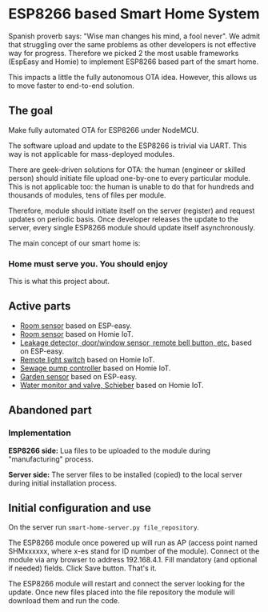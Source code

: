 # ESP8266 based Smart Home System

Spanish proverb says: "Wise man changes his mind, a fool never".
We admit that struggling over the same problems as other developers is not effective way for progress.
Therefore we picked 2 the most usable frameworks (EspEasy and Homie) to implement ESP8266 based part of the smart home.

This impacts a little the fully autonomous OTA idea.
However, this allows us to move faster to end-to-end solution.

## The goal
Make fully automated OTA for ESP8266 under NodeMCU.

The software upload and update to the ESP8266 is trivial via UART. This way is not applicable for mass-deployed modules.

There are geek-driven solutions for OTA: the human (engineer or skilled person) should initiate file upload one-by-one to every particular module. This is not applicable too: the human is unable to do that for hundreds and thousands of modules, tens of files per module.

Therefore, module should initiate itself on the server (register) and request updates on periodic basis. Once developer releases the update to the server, every single ESP8266 module should update itself asynchronously.

The main concept of our smart home is:
### Home must serve you. You should enjoy ###

This is what this project about.

## Active parts
- [Room sensor](https://github.com/igrowing/esp8266_smart_home_ready/tree/master/modules/room_sensor) based on ESP-easy.
- [Room sensor](https://github.com/igrowing/esp8266_smart_home_ready/tree/master/modules/room%20sensor%20v2) based on Homie IoT.
- [Leakage detector, door/window sensor, remote bell button, etc.](https://github.com/igrowing/esp8266_smart_home_ready/tree/master/modules/leakage_detector) based on ESP-easy.
- [Remote light switch](https://github.com/igrowing/esp8266_smart_home_ready/tree/master/modules/remote%20light%20switch) based on Homie IoT.
- [Sewage pump controller](https://github.com/igrowing/esp8266_smart_home_ready/tree/master/modules/sewage%20pump%20controller) based on Homie IoT.
- [Garden sensor](https://github.com/igrowing/esp8266_smart_home_ready/tree/master/modules/garden_sensor) based on ESP-easy.
- [Water monitor and valve, Schieber](https://github.com/igrowing/esp8266_smart_home_ready/tree/master/modules/schieber) based on Homie IoT.

## Abandoned part
### Implementation
**ESP8266 side:** Lua files to be uploaded to the module during "manufacturing" process.

**Server side:** The server files to be installed (copied) to the local server during initial installation process.

## Initial configuration and use
On the server run `smart-home-server.py file_repository`.

The ESP8266 module once powered up will run as AP (access point named SHMxxxxxx, where x-es stand for ID number of the module). Connect ot the module via any browser to address 192.168.4.1. Fill mandatory (and optional if needed) fields. Click Save button. That's it.

The ESP8266 module will restart and connect the server looking for the update. Once new files placed into the file repository the module will download them and run the code.
